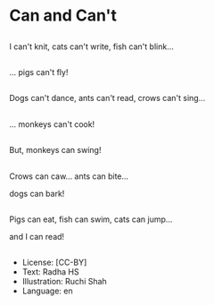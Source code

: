# Can and Can't

##
I can't knit, cats can't write, fish can't blink...

##
... pigs can't fly!

##
Dogs can't dance, ants can't read, crows can't sing...

##
... monkeys can't cook!

##
But, monkeys can swing!

##
Crows can caw... ants can bite...

dogs can bark!

##
Pigs can eat, fish can swim, cats can jump...

and I can read!

##
* License: [CC-BY]
* Text: Radha HS
* Illustration: Ruchi Shah
* Language: en
